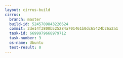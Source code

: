 ```yaml
---
layout: cirrus-build
cirrus:
  branch: master
  build-id: 5245789843226624
  commit: 2de14f3800b525284a701461b0dc65424b26a2a1
  task-id: 6699979668979712
  task-number: 3
  os-name: Ubuntu
  test-result: 0
---
```

